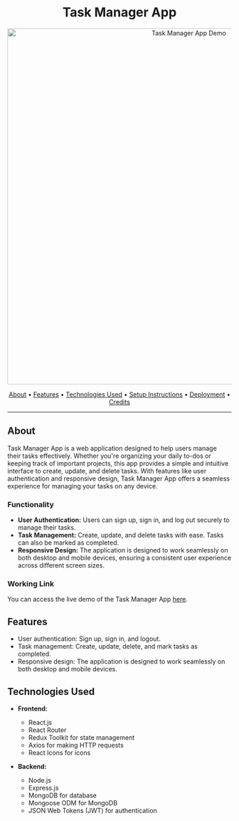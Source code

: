 <h1 align="center">Task Manager App</h1>

<p align="center">
  <img src="https://placeholder.com" alt="Task Manager App Demo" width="800">
</p>

<p align="center">
  <a href="#about">About</a> •
  <a href="#features">Features</a> •
  <a href="#technologies-used">Technologies Used</a> •
  <a href="#setup-instructions">Setup Instructions</a> •
  <a href="#deployment">Deployment</a> •
  <a href="#credits">Credits</a>
</p>

---

## About

Task Manager App is a web application designed to help users manage their tasks effectively. Whether you're organizing your daily to-dos or keeping track of important projects, this app provides a simple and intuitive interface to create, update, and delete tasks. With features like user authentication and responsive design, Task Manager App offers a seamless experience for managing your tasks on any device.

### Functionality

- **User Authentication:** Users can sign up, sign in, and log out securely to manage their tasks.
- **Task Management:** Create, update, and delete tasks with ease. Tasks can also be marked as completed.
- **Responsive Design:** The application is designed to work seamlessly on both desktop and mobile devices, ensuring a consistent user experience across different screen sizes.

### Working Link

You can access the live demo of the Task Manager App [here](https://66001dbe79c7fe00080ce38d--taskmanagermrpk4699.netlify.app/).

## Features

- User authentication: Sign up, sign in, and logout.
- Task management: Create, update, delete, and mark tasks as completed.
- Responsive design: The application is designed to work seamlessly on both desktop and mobile devices.

## Technologies Used

- **Frontend:**
  - React.js
  - React Router
  - Redux Toolkit for state management
  - Axios for making HTTP requests
  - React Icons for icons

- **Backend:**
  - Node.js
  - Express.js
  - MongoDB for database
  - Mongoose ODM for MongoDB
  - JSON Web Tokens (JWT) for authentication
